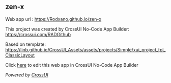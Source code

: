 ## zen-x
Web app url : https://Rodxano.github.io/zen-x

This project was created by CrossUI No-Code App Builder: https://crossui.com/RADGithub

Based on template: https://linb.github.io/CrossUI_Assets/assets/projects/Simple/xui_project_tpl_ClassicLayout

Click [here](https://crossui.com/RADGithub/#!from=github&owner=Rodxano&repo=zen-x) to edit this web app in CrossUI No-Code App Builder

<i>Powered by [CrossUI](https://crossui.com)</i>
